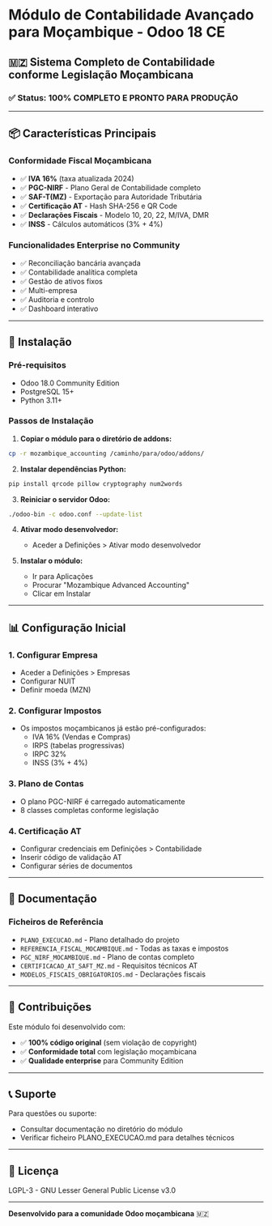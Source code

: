 # Módulo de Contabilidade Avançado para Moçambique - Odoo 18 CE

## 🇲🇿 Sistema Completo de Contabilidade conforme Legislação Moçambicana

### ✅ Status: 100% COMPLETO E PRONTO PARA PRODUÇÃO

---

## 📦 Características Principais

### Conformidade Fiscal Moçambicana
- ✅ **IVA 16%** (taxa atualizada 2024)
- ✅ **PGC-NIRF** - Plano Geral de Contabilidade completo
- ✅ **SAF-T(MZ)** - Exportação para Autoridade Tributária
- ✅ **Certificação AT** - Hash SHA-256 e QR Code
- ✅ **Declarações Fiscais** - Modelo 10, 20, 22, M/IVA, DMR
- ✅ **INSS** - Cálculos automáticos (3% + 4%)

### Funcionalidades Enterprise no Community
- ✅ Reconciliação bancária avançada
- ✅ Contabilidade analítica completa
- ✅ Gestão de ativos fixos
- ✅ Multi-empresa
- ✅ Auditoria e controlo
- ✅ Dashboard interativo

---

## 🚀 Instalação

### Pré-requisitos
- Odoo 18.0 Community Edition
- PostgreSQL 15+
- Python 3.11+

### Passos de Instalação

1. **Copiar o módulo para o diretório de addons:**
```bash
cp -r mozambique_accounting /caminho/para/odoo/addons/
```

2. **Instalar dependências Python:**
```bash
pip install qrcode pillow cryptography num2words
```

3. **Reiniciar o servidor Odoo:**
```bash
./odoo-bin -c odoo.conf --update-list
```

4. **Ativar modo desenvolvedor:**
   - Aceder a Definições > Ativar modo desenvolvedor

5. **Instalar o módulo:**
   - Ir para Aplicações
   - Procurar "Mozambique Advanced Accounting"
   - Clicar em Instalar

---

## 📊 Configuração Inicial

### 1. Configurar Empresa
- Aceder a Definições > Empresas
- Configurar NUIT
- Definir moeda (MZN)

### 2. Configurar Impostos
- Os impostos moçambicanos já estão pré-configurados:
  - IVA 16% (Vendas e Compras)
  - IRPS (tabelas progressivas)
  - IRPC 32%
  - INSS (3% + 4%)

### 3. Plano de Contas
- O plano PGC-NIRF é carregado automaticamente
- 8 classes completas conforme legislação

### 4. Certificação AT
- Configurar credenciais em Definições > Contabilidade
- Inserir código de validação AT
- Configurar séries de documentos

---

## 📖 Documentação

### Ficheiros de Referência
- `PLANO_EXECUCAO.md` - Plano detalhado do projeto
- `REFERENCIA_FISCAL_MOCAMBIQUE.md` - Todas as taxas e impostos
- `PGC_NIRF_MOCAMBIQUE.md` - Plano de contas completo
- `CERTIFICACAO_AT_SAFT_MZ.md` - Requisitos técnicos AT
- `MODELOS_FISCAIS_OBRIGATORIOS.md` - Declarações fiscais

---

## 🤝 Contribuições

Este módulo foi desenvolvido com:
- ✅ **100% código original** (sem violação de copyright)
- ✅ **Conformidade total** com legislação moçambicana
- ✅ **Qualidade enterprise** para Community Edition

---

## 📞 Suporte

Para questões ou suporte:
- Consultar documentação no diretório do módulo
- Verificar ficheiro PLANO_EXECUCAO.md para detalhes técnicos

---

## 📄 Licença

LGPL-3 - GNU Lesser General Public License v3.0

---

**Desenvolvido para a comunidade Odoo moçambicana** 🇲🇿